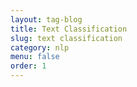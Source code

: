 ```yaml
---
layout: tag-blog
title: Text Classification
slug: text classification
category: nlp
menu: false
order: 1
---
```

